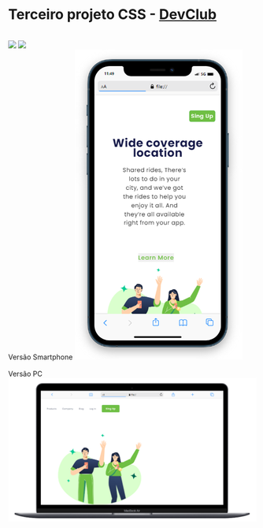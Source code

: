 <h1>Terceiro projeto CSS - <a href= "https://plataforma.devclub.com.br/>DevClub"> DevClub</a></h1>
<br>
<img src="https://img.shields.io/badge/HTML5-E34F26?style=for-the-badge&logo=html5&logoColor=white">
<img src="https://img.shields.io/badge/CSS3-1572B6?style=for-the-badge&logo=css3&logoColor=white">
<br>
Versão Smartphone
<img src="https://github.com/Dionisio-Gabriel/Desafio-CSS-01/blob/main/img/cellphone.png?raw=true" />
<br>
<br>
Versão PC
<img src="https://github.com/Dionisio-Gabriel/Desafio-CSS-01/blob/main/img/laptop.png?raw=true" />
